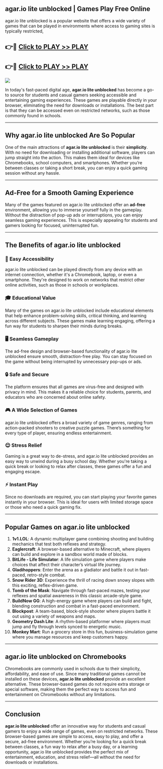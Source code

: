## agar.io lite unblocked | Games Play Free Online

agar.io lite unblocked is a popular website that offers a wide variety of games that can be played in environments where access to gaming sites is typically restricted,


## 👉🔴 [Click to PLAY >> PLAY](http://freeplayer.one?title=agar.io_lite_unblocked&ref=14D)

## 👉🔴 [Click to PLAY >> PLAY](http://freeplayer.one?title=agar.io_lite_unblocked&ref=14D)


<a href="http://freeplayer.one?title=agar.io_lite_unblocked&ref=14D"><img src="https://clearcache.store/games.png"></a>

In today's fast-paced digital age, **agar.io lite unblocked** has become a go-to source for students and casual gamers seeking accessible and entertaining gaming experiences. These games are playable directly in your browser, eliminating the need for downloads or installations. The best part is that they can be accessed even on restricted networks, such as those commonly found in schools.

---

## **Why agar.io lite unblocked Are So Popular**

One of the main attractions of **agar.io lite unblocked** is their **simplicity**. With no need for downloading or installing additional software, players can jump straight into the action. This makes them ideal for devices like Chromebooks, school computers, and smartphones. Whether you’re between classes or taking a short break, you can enjoy a quick gaming session without any hassle.

---

## **Ad-Free for a Smooth Gaming Experience**

Many of the games featured on agar.io lite unblocked offer an **ad-free** environment, allowing you to immerse yourself fully in the gameplay. Without the distraction of pop-up ads or interruptions, you can enjoy seamless gaming experiences. This is especially appealing for students and gamers looking for focused, uninterrupted fun.

---

## **The Benefits of agar.io lite unblocked**

### 🚪 **Easy Accessibility**
agar.io lite unblocked can be played directly from any device with an internet connection, whether it's a Chromebook, laptop, or even a smartphone. They're designed to work on networks that restrict other online activities, such as those in schools or workplaces.

### 🎓 **Educational Value**
Many of the games on agar.io lite unblocked include educational elements that help enhance problem-solving skills, critical thinking, and learning across different subjects. These games make learning engaging, offering a fun way for students to sharpen their minds during breaks.

### 🖥️ **Seamless Gameplay**
The ad-free design and browser-based functionality of agar.io lite unblocked ensure smooth, distraction-free play. You can stay focused on the game without being interrupted by unnecessary pop-ups or ads.

### 🔒 **Safe and Secure**
The platform ensures that all games are virus-free and designed with privacy in mind. This makes it a reliable choice for students, parents, and educators who are concerned about online safety.

### 🎮 **A Wide Selection of Games**
agar.io lite unblocked offers a broad variety of game genres, ranging from action-packed shooters to creative puzzle games. There’s something for every type of player, ensuring endless entertainment.

### 😌 **Stress Relief**
Gaming is a great way to de-stress, and agar.io lite unblocked provides an easy way to unwind during a busy school day. Whether you're taking a quick break or looking to relax after classes, these games offer a fun and engaging escape.

### ⚡ **Instant Play**
Since no downloads are required, you can start playing your favorite games instantly in your browser. This is ideal for users with limited storage space or those who need a quick gaming fix.

---

## **Popular Games on agar.io lite unblocked**

1. **1v1.LOL**: A dynamic multiplayer game combining shooting and building mechanics that test both reflexes and strategy.
2. **Eaglercraft**: A browser-based alternative to Minecraft, where players can build and explore in a sandbox world made of blocks.
3. **BitLife - Life Simulator**: A life simulation game where players make choices that affect their character’s virtual life journey.
4. **Gladihoppers**: Enter the arena as a gladiator and battle it out in fast-paced, retro-style combat.
5. **Snow Rider 3D**: Experience the thrill of racing down snowy slopes with this exciting, reflex-driven game.
6. **Tomb of the Mask**: Navigate through fast-paced mazes, testing your reflexes and spatial awareness in this classic arcade-style game.
7. **BuildNow GG**: A high-energy game where players can build and fight, blending construction and combat in a fast-paced environment.
8. **Blockpost**: A team-based, block-style shooter where players battle it out using a variety of weapons and maps.
9. **Geometry Dash Lite**: A rhythm-based platformer where players must jump and fly through levels synced to energetic music.
10. **Monkey Mart**: Run a grocery store in this fun, business-simulation game where you manage resources and keep customers happy.

---

## **agar.io lite unblocked on Chromebooks**

Chromebooks are commonly used in schools due to their simplicity, affordability, and ease of use. Since many traditional games cannot be installed on these devices, **agar.io lite unblocked** provide an excellent alternative. These browser-based games do not require extra storage or special software, making them the perfect way to access fun and entertainment on Chromebooks without any limitations.

---

## **Conclusion**

**agar.io lite unblocked** offer an innovative way for students and casual gamers to enjoy a wide range of games, even on restricted networks. These browser-based games are simple to access, easy to play, and offer a secure, ad-free environment. Whether you’re looking for a quick break between classes, a fun way to relax after a busy day, or a learning opportunity, agar.io lite unblocked provides the perfect mix of entertainment, education, and stress relief—all without the need for downloads or installations.